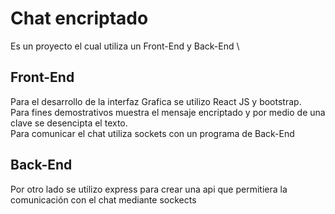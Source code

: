 # Chat encriptado
Es un proyecto el cual utiliza un Front-End y Back-End \
## Front-End
Para el desarrollo de la interfaz Grafica se utilizo React JS y bootstrap. \
Para fines demostrativos muestra el mensaje encriptado y por medio de una clave se desencipta el texto. \
Para comunicar el chat utiliza sockets con un programa de Back-End
## Back-End
Por otro lado se utilizo express para crear una api que permitiera la comunicación con el chat mediante sockects
